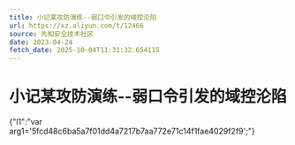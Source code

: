 ```yaml
---
title: 小记某攻防演练--弱口令引发的域控沦陷
url: https://xz.aliyun.com/t/12466
source: 先知安全技术社区
date: 2023-04-24
fetch_date: 2025-10-04T11:31:32.654115
---
```


# 小记某攻防演练--弱口令引发的域控沦陷

{"l1":"var arg1='5fcd48c6ba5a7f01dd4a7217b7aa772e71c14f1fae4029f2f9';"}